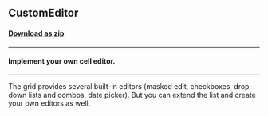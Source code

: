 ## CustomEditor
#### [Download as zip](https://minhaskamal.github.io/DownGit/#/home?url=https://github.com/GrapeCity/ComponentOne-WinForms-Samples/tree/master/NetFramework\FlexGrid\VB\CustomEditor)
____
#### Implement your own cell editor.
____
The grid provides several built-in editors (masked edit, checkboxes, drop-down lists and combos, date picker). But you can extend the list and create your own editors as well. 